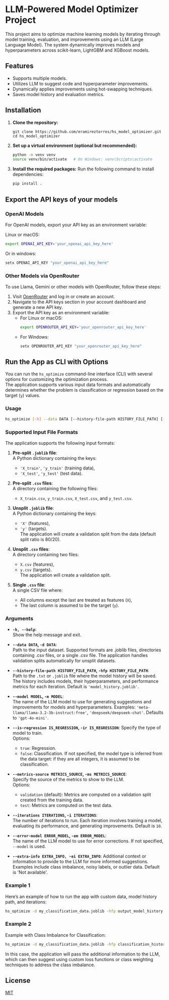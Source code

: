 # LLM-Powered Model Optimizer Project

This project aims to optimize machine learning models by iterating through model training, evaluation, and improvements using an LLM (Large Language Model). The system dynamically improves models and hyperparameters across scikit-learn, LightGBM and XGBoost models.

## Features
- Supports multiple models.
- Utilizes LLM to suggest code and hyperparameter improvements.
- Dynamically applies improvements using hot-swapping techniques.
- Saves model history and evaluation metrics.

## Installation

1. **Clone the repository:**
    ```
    git clone https://github.com/eramireztorres/hs_model_optimizer.git
    cd hs_model_optimizer
    ```
    
2. **Set up a virtual environment (optional but recommended):**
    ```bash
    python -m venv venv
    source venv/bin/activate   # On Windows: venv\Scripts\activate
    ```

3. **Install the required packages:**
    Run the following command to install dependencies:
    ```bash
    pip install .
    ```

## Export the API keys of your models

### OpenAI Models

For OpenAI models, export your API key as an environment variable:

Linux or macOS:

```bash
export OPENAI_API_KEY='your_openai_api_key_here'
```

Or in windows:

```bash
setx OPENAI_API_KEY "your_openai_api_key_here"
```

### Other Models via OpenRouter

To use Llama, Gemini or other models with OpenRouter, follow these steps:

1. Visit [OpenRouter](https://openrouter.ai/) and log in or create an account.
2. Navigate to the API keys section in your account dashboard and generate a new API key.
3. Export the API key as an environment variable:
   - For Linux or macOS:
     ```bash
     export OPENROUTER_API_KEY='your_openrouter_api_key_here'
     ```
   - For Windows:
     ```bash
     setx OPENROUTER_API_KEY "your_openrouter_api_key_here"
     ```

## Run the App as CLI with Options

You can run the `hs_optimize` command-line interface (CLI) with several options for customizing the optimization process.  
The application supports various input data formats and automatically determines whether the problem is classification or regression based on the target (`y`) values.

### Usage

```bash
hs_optimize [-h] --data DATA [--history-file-path HISTORY_FILE_PATH] [--model MODEL] [--iterations ITERATIONS]
```

### Supported Input File Formats

The application supports the following input formats:

1. **Pre-split `.joblib` file**:  
   A Python dictionary containing the keys:  
   - `'X_train'`, `'y_train'` (training data),  
   - `'X_test'`, `'y_test'` (test data).

2. **Pre-split `.csv` files**:  
   A directory containing the following files:  
   - `X_train.csv`, `y_train.csv`, `X_test.csv`, and `y_test.csv`.

3. **Unsplit `.joblib` file**:  
   A Python dictionary containing the keys:  
   - `'X'` (features),  
   - `'y'` (targets).  
   The application will create a validation split from the data (default split ratio is 80/20).

4. **Unsplit `.csv` files**:  
   A directory containing two files:  
   - `X.csv` (features),  
   - `y.csv` (targets).  
   The application will create a validation split.

5. **Single `.csv` file**:  
   A single CSV file where:  
   - All columns except the last are treated as features (`X`),  
   - The last column is assumed to be the target (`y`).



### Arguments

- **`-h, --help`**:  
  Show the help message and exit.

- **`--data DATA`, `-d DATA`**:  
  Path to the input dataset. Supported formats are .joblib files, directories containing .csv files, or a single .csv file.
  The application handles validation splits automatically for unsplit datasets.

- **`--history-file-path HISTORY_FILE_PATH`, `-hfp HISTORY_FILE_PATH`**:  
  Path to the `.txt`  or `.joblib` file where the model history will be saved. The history includes models, their hyperparameters, and performance metrics for each iteration. Default is `'model_history.joblib'`.

- **`--model MODEL`, `-m MODEL`**:  
  The name of the LLM model to use for generating suggestions and improvements for models and hyperparameters. 
  Examples: `'meta-llama/llama-3.2-3b-instruct:free'`, `'deepseek/deepseek-chat'`. Defaults to `'gpt-4o-mini'`.

- **`--is-regression IS_REGRESSION`, `-ir IS_REGRESSION`**:
  Specify the type of model to train.  
  Options:
    - `true`: Regression.
    - `false`: Classification.
    If not specified, the model type is inferred from the data target: if they are all integers, it is assumed to be classification.

- **`--metrics-source METRICS_SOURCE`, `-ms METRICS_SOURCE`**:  
  Specify the source of the metrics to show to the LLM.  
  Options:
    - `validation` (default): Metrics are computed on a validation split created from the training data.
    - `test`: Metrics are computed on the test data.

- **`--iterations ITERATIONS`, `-i ITERATIONS`**:  
  The number of iterations to run. Each iteration involves training a model, evaluating its performance, and generating improvements. Default is `10`.

- **`--error-model ERROR_MODEL`, `-em ERROR_MODEL`**:  
  The name of the LLM model to use for error corrections. If not specified, `--model` is used.

- **`--extra-info EXTRA_INFO, -ei EXTRA_INFO`**:
   Additional context or information to provide to the LLM for more informed suggestions. Examples include class imbalance, noisy labels, or outlier data. Default is 'Not available'.

### Example 1

Here’s an example of how to run the app with custom data, model history path, and iterations:

```bash
hs_optimize -d my_classification_data.joblib -hfp output_model_history.joblib -i 10 -m gpt-4o
```

### Example 2

Example with Class Imbalance for Classification:

```bash
hs_optimize -d my_classification_data.joblib -hfp classification_history.txt -i 10 --extra-info "Binary classification with class imbalance, 4:1 ratio between class 0 and class 1."
```

In this case, the application will pass the additional information to the LLM, which can then suggest using custom loss functions or class weighting techniques to address the class imbalance.

## License
[MIT](LICENSE)

